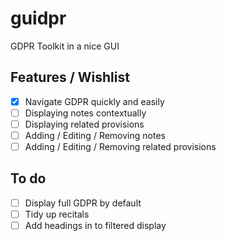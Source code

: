 # guidpr
GDPR Toolkit in a nice GUI

## Features / Wishlist

 - [x] Navigate GDPR quickly and easily
 - [ ] Displaying notes contextually
 - [ ] Displaying related provisions
 - [ ] Adding / Editing / Removing notes
 - [ ] Adding / Editing / Removing related provisions

## To do 

 - [ ] Display full GDPR by default
 - [ ] Tidy up recitals
 - [ ] Add headings in to filtered display
